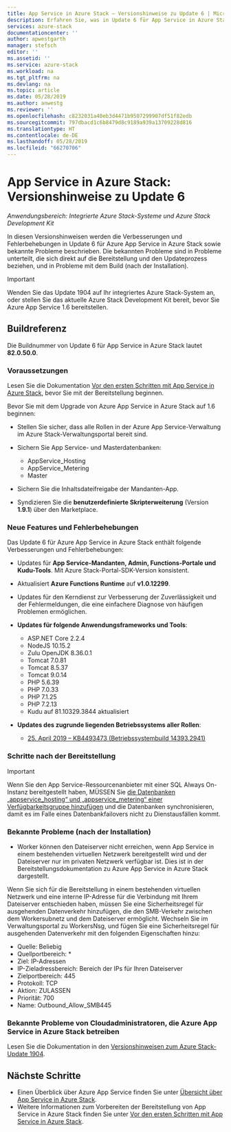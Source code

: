 ```yaml
---
title: App Service in Azure Stack – Versionshinweise zu Update 6 | Microsoft-Dokumentation
description: Erfahren Sie, was in Update 6 für App Service in Azure Stack enthalten ist, welche bekannten Probleme es gibt und wo das Update heruntergeladen werden kann.
services: azure-stack
documentationcenter: ''
author: apwestgarth
manager: stefsch
editor: ''
ms.assetid: ''
ms.service: azure-stack
ms.workload: na
ms.tgt_pltfrm: na
ms.devlang: na
ms.topic: article
ms.date: 05/28/2019
ms.author: anwestg
ms.reviewer: ''
ms.openlocfilehash: c8232031a40eb3d4471b9507299907df51f82edb
ms.sourcegitcommit: 797dbacd1c6b8479d8c9189a939a13709228d816
ms.translationtype: HT
ms.contentlocale: de-DE
ms.lasthandoff: 05/28/2019
ms.locfileid: "66270706"
---
```

# <a name="app-service-on-azure-stack-update-6-release-notes"></a>App Service in Azure Stack: Versionshinweise zu Update 6

*Anwendungsbereich: Integrierte Azure Stack-Systeme und Azure Stack Development Kit*

In diesen Versionshinweisen werden die Verbesserungen und Fehlerbehebungen in Update 6 für Azure App Service in Azure Stack sowie bekannte Probleme beschrieben. Die bekannten Probleme sind in Probleme unterteilt, die sich direkt auf die Bereitstellung und den Updateprozess beziehen, und in Probleme mit dem Build (nach der Installation).

> [!IMPORTANT]
> Wenden Sie das Update 1904 auf Ihr integriertes Azure Stack-System an, oder stellen Sie das aktuelle Azure Stack Development Kit bereit, bevor Sie Azure App Service 1.6 bereitstellen.


## <a name="build-reference"></a>Buildreferenz

Die Buildnummer von Update 6 für App Service in Azure Stack lautet **82.0.50.0**.

### <a name="prerequisites"></a>Voraussetzungen

Lesen Sie die Dokumentation [Vor den ersten Schritten mit App Service in Azure Stack](azure-stack-app-service-before-you-get-started.md), bevor Sie mit der Bereitstellung beginnen.

Bevor Sie mit dem Upgrade von Azure App Service in Azure Stack auf 1.6 beginnen:

- Stellen Sie sicher, dass alle Rollen in der Azure App Service-Verwaltung im Azure Stack-Verwaltungsportal bereit sind.

- Sichern Sie App Service- und Masterdatenbanken:
  - AppService_Hosting
  - AppService_Metering
  - Master

- Sichern Sie die Inhaltsdateifreigabe der Mandanten-App.

- Syndizieren Sie die **benutzerdefinierte Skripterweiterung** (Version **1.9.1**) über den Marketplace.

### <a name="new-features-and-fixes"></a>Neue Features und Fehlerbehebungen

Das Update 6 für Azure App Service in Azure Stack enthält folgende Verbesserungen und Fehlerbehebungen:

- Updates für **App Service-Mandanten, Admin, Functions-Portale und Kudu-Tools**. Mit Azure Stack-Portal-SDK-Version konsistent.

- Aktualisiert **Azure Functions Runtime** auf **v1.0.12299**.

- Updates für den Kerndienst zur Verbesserung der Zuverlässigkeit und der Fehlermeldungen, die eine einfachere Diagnose von häufigen Problemen ermöglichen.

- **Updates für folgende Anwendungsframeworks und Tools**:
  - ASP.NET Core 2.2.4
  - NodeJS 10.15.2
  - Zulu OpenJDK 8.36.0.1
  - Tomcat 7.0.81
  - Tomcat 8.5.37
  - Tomcat 9.0.14
  - PHP 5.6.39
  - PHP 7.0.33
  - PHP 7.1.25
  - PHP 7.2.13
  - Kudu auf 81.10329.3844 aktualisiert

- **Updates des zugrunde liegenden Betriebssystems aller Rollen**:
  - [25. April 2019 – KB4493473 (Betriebssystembuild 14393.2941)](https://support.microsoft.com/help/4493473/windows-10-update-kb4493473)

### <a name="post-deployment-steps"></a>Schritte nach der Bereitstellung

> [!IMPORTANT]
> Wenn Sie den App Service-Ressourcenanbieter mit einer SQL Always On-Instanz bereitgestellt haben, MÜSSEN Sie [die Datenbanken „appservice_hosting“ und „appservice_metering“ einer Verfügbarkeitsgruppe hinzufügen](https://docs.microsoft.com/sql/database-engine/availability-groups/windows/availability-group-add-a-database) und die Datenbanken synchronisieren, damit es im Falle eines Datenbankfailovers nicht zu Dienstausfällen kommt.

### <a name="known-issues-post-installation"></a>Bekannte Probleme (nach der Installation)

- Worker können den Dateiserver nicht erreichen, wenn App Service in einem bestehenden virtuellen Netzwerk bereitgestellt wird und der Dateiserver nur im privaten Netzwerk verfügbar ist. Dies ist in der Bereitstellungsdokumentation zu Azure App Service in Azure Stack dargestellt.

Wenn Sie sich für die Bereitstellung in einem bestehenden virtuellen Netzwerk und eine interne IP-Adresse für die Verbindung mit Ihrem Dateiserver entschieden haben, müssen Sie eine Sicherheitsregel für ausgehenden Datenverkehr hinzufügen, die den SMB-Verkehr zwischen dem Workersubnetz und dem Dateiserver ermöglicht. Wechseln Sie im Verwaltungsportal zu WorkersNsg, und fügen Sie eine Sicherheitsregel für ausgehenden Datenverkehr mit den folgenden Eigenschaften hinzu:
 * Quelle: Beliebig
 * Quellportbereich: *
 * Ziel: IP-Adressen
 * IP-Zieladressbereich: Bereich der IPs für Ihren Dateiserver
 * Zielportbereich: 445
 * Protokoll: TCP
 * Aktion: ZULASSEN
 * Priorität: 700
 * Name: Outbound_Allow_SMB445

### <a name="known-issues-for-cloud-admins-operating-azure-app-service-on-azure-stack"></a>Bekannte Probleme von Cloudadministratoren, die Azure App Service in Azure Stack betreiben

Lesen Sie die Dokumentation in den [Versionshinweisen zum Azure Stack-Update 1904](azure-stack-release-notes-1904.md).

## <a name="next-steps"></a>Nächste Schritte

- Einen Überblick über Azure App Service finden Sie unter [Übersicht über App Service in Azure Stack](azure-stack-app-service-overview.md).
- Weitere Informationen zum Vorbereiten der Bereitstellung von App Service in Azure Stack finden Sie unter [Vor den ersten Schritten mit App Service in Azure Stack](azure-stack-app-service-before-you-get-started.md).
